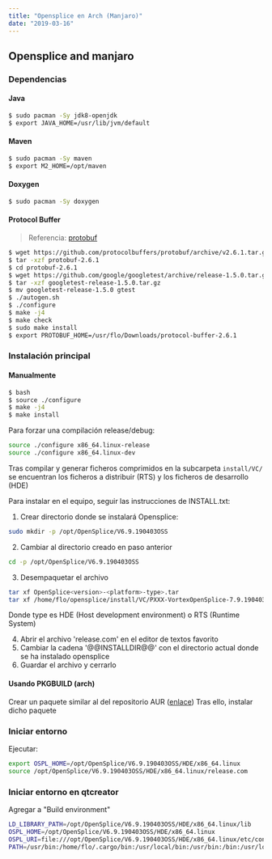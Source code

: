 ```yaml
---
title: "Opensplice en Arch (Manjaro)"
date: "2019-03-16"
---
```


## Opensplice and manjaro

### Dependencias

#### Java

```bash
$ sudo pacman -Sy jdk8-openjdk
$ export JAVA_HOME=/usr/lib/jvm/default
```

#### Maven

```bash
$ sudo pacman -Sy maven
$ export M2_HOME=/opt/maven
```

#### Doxygen

```bash
$ sudo pacman -Sy doxygen
```

#### Protocol Buffer

> Referencia: [protobuf](https://github.com/protocolbuffers/protobuf/blob/master/src/README.md)

```bash
$ wget https://github.com/protocolbuffers/protobuf/archive/v2.6.1.tar.gz
$ tar -xzf protobuf-2.6.1
$ cd protobuf-2.6.1
$ wget https://github.com/google/googletest/archive/release-1.5.0.tar.gz
$ tar -xzf googletest-release-1.5.0.tar.gz
$ mv googletest-release-1.5.0 gtest
$ ./autogen.sh
$ ./configure
$ make -j4
$ make check
$ sudo make install
$ export PROTOBUF_HOME=/usr/flo/Downloads/protocol-buffer-2.6.1
```

### Instalación principal

#### Manualmente

```bash
$ bash
$ source ./configure
$ make -j4
$ make install
```

Para forzar una compilación release/debug:

```bash
source ./configure x86_64.linux-release
source ./configure x86_64.linux-dev

```

Tras compilar y generar ficheros comprimidos
en la subcarpeta `install/VC/` se encuentran los ficheros a distribuir (RTS) y los ficheros de desarrollo (HDE)

Para instalar en el equipo, seguir las instrucciones de INSTALL.txt:

1. Crear directorio donde se instalará Opensplice:

```bash
sudo mkdir -p /opt/OpenSplice/V6.9.190403OSS
```

2. Cambiar al directorio creado en paso anterior

```bash
cd -p /opt/OpenSplice/V6.9.190403OSS
```

3. Desempaquetar el archivo

```bash
tar xf OpenSplice<version>-<platform>-type>.tar
tar xf /home/flo/opensplice/install/VC/PXXX-VortexOpenSplice-7.9.190403OSS-HDE-x86_64.linux-gcc8.3.0-glibc2.29-installer.tar
```

Donde type es HDE (Host development environment) o RTS (Runtime System)

4. Abrir el archivo 'release.com' en el editor de textos favorito
5. Cambiar la cadena '@@INSTALLDIR@@' con el directorio actual donde se ha instalado opensplice
6. Guardar el archivo y cerrarlo

#### Usando PKGBUILD (arch)

Crear un paquete similar al del repositorio AUR ([enlace](https://aur.archlinux.org/cgit/aur.git/tree/PKGBUILD?h=opensplice-dds))
Tras ello, instalar dicho paquete

### Iniciar entorno

Ejecutar:

```bash
export OSPL_HOME=/opt/OpenSplice/V6.9.190403OSS/HDE/x86_64.linux
source /opt/OpenSplice/V6.9.190403OSS/HDE/x86_64.linux/release.com
```

### Iniciar entorno en qtcreator

Agregar a "Build environment"

```bash
LD_LIBRARY_PATH=/opt/OpenSplice/V6.9.190403OSS/HDE/x86_64.linux/lib
OSPL_HOME=/opt/OpenSplice/V6.9.190403OSS/HDE/x86_64.linux
OSPL_URI=file:///opt/OpenSplice/V6.9.190403OSS/HDE/x86_64.linux/etc/config/ospl.xml
PATH=/usr/bin:/home/flo/.cargo/bin:/usr/local/bin:/usr/bin:/bin:/usr/local/sbin:/usr/lib/jvm/default/bin:/usr/bin/site_perl:/usr/bin/vendor_perl:/usr/bin/core_perl:/opt/OpenSplice/V6.9.190403OSS/HDE/x86_64.linux/bin
```
